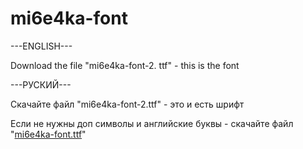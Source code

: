 # mi6e4ka-font
<p>---ENGLISH---
<p>Download the file "mi6e4ka-font-2. ttf" - this is the font
<p>---РУСКИЙ---
<p>Скачайте файл "mi6e4ka-font-2.ttf" - это и есть шрифт
<p>Если не нужны доп символы и английские буквы - скачайте файл "<a href="https://github.com/mi6e4ka/mi6e4ka-font/blob/master/mi6e4ka-font.ttf?raw=true">mi6e4ka-font.ttf</a>"
